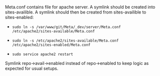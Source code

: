 Meta.conf contains file for apache server. A symlink should be created into sites-availible. A symlink should then be created from sites-availible to sites-enabled:
- `sudo ln -s /var/www/git/Meta/_dev/server/Meta.conf /etc/apache2/sites-available/Meta.conf`

- `sudo ln -s /etc/apache2/sites-available/Meta.conf /etc/apache2/sites-enabled/Meta.conf`
- `sudo service apache2 restart`

Symlink repo->avail->enabled instead of repo->enabled to keep logic as expected for usual setups.
